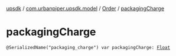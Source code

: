 [upsdk](../../index.md) / [com.urbanpiper.upsdk.model](../index.md) / [Order](index.md) / [packagingCharge](./packaging-charge.md)

# packagingCharge

`@SerializedName("packaging_charge") var packagingCharge: `[`Float`](https://kotlinlang.org/api/latest/jvm/stdlib/kotlin/-float/index.html)